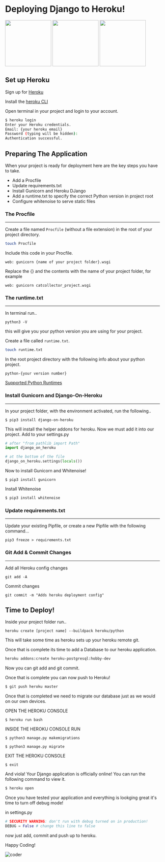 # Deploying Django to Heroku!

<img src="https://i.pinimg.com/originals/3a/42/37/3a4237877cbadc9213e5007118ded912.jpg" width="150px">
<img src="https://media.tenor.com/images/18b767b668c6cf5bbb1b7d2c062c8060/tenor.gif" width="150px">
<img src="https://fiverr-res.cloudinary.com/images/t_main1,q_auto,f_auto/gigs/106095482/original/6a2a7fc989e1b0add530c7bfbbc5c22eed2cf379/do-any-python-or-django-task.png" width="150px">

## Set up Heroku

Sign up for [Heroku](https://id.heroku.com/login)

Install the [heroku CLI](https://devcenter.heroku.com/articles/heroku-cli)

Open terminal in your project and login to your account. 

``` bash 
$ heroku login
Enter your Heroku credentials.
Email: {your heroku email}
Password (typing will be hidden):
Authentication successful.

```

## Preparing The Application

When your project is ready for deployment here are the key steps you have to take. 

- Add a Procfile
- Update requirements.txt
- Install Gunicorn and Heroku DJango
- Add a runtime.txt to specify the correct Python version in project root
- Configure whitenoise to serve static files

### The Procfile 
___

Create a file named `Procfile` (without a file extension) in the root of your project directory.
```bash
touch Procfile
```

Include this code in your Procfile.
```
web: gunicorn {name of your project folder}.wsgi
```

Replace the {} and the contents with the name of your project folder, for example
```
web: gunicorn catcollector_project.wsgi
```

### The runtime.txt
___

In terminal run..

```
python3 -V
``` 
this will give you your python version you are using for your project. 

Create a file called `runtime.txt`.
```bash
touch runtime.txt
```

In the root project directory with the following info about your python project.


```
python-{your version number}

```

[Supported Python Runtimes](https://devcenter.heroku.com/articles/python-support#supported-runtimes)

### Install Gunicorn and Django-On-Heroku
___

In your project folder, with the environment activated, run the following..

```
$ pip3 install django-on-heroku

```
This will install the helper addons for heroku. Now we must add it into our project. 
Add to your settings.py 

```python
# after "from pathlib import Path"
import django_on_heroku

# at the bottom of the file
django_on_heroku.settings(locals())
```
Now to install Gunicorn and Whitenoise! 

```
$ pip3 install gunicorn

```

Install Whitenoise 

``` bash
$ pip3 install whitenoise
```

### Update requirements.txt
___

Update your existing Pipfile, or create a new Pipfile with the following command...

```
pip3 freeze > requirements.txt

```

### Git Add & Commit Changes
___

Add all Heroku config changes
```
git add -A

```

Commit changes
```
git commit -m "Adds heroku deployment config"

```

## Time to Deploy! 

Inside your project folder run..

```
heroku create [project name] --buildpack heroku/python

```
This will take some time as heroku sets up your heroku remote git.

Once that is complete its time to add a Database to our heroku application.

``` bash
heroku addons:create heroku-postgresql:hobby-dev

```

Now you can git add and git commit.

Once that is complete you can now push to Heroku! 

``` bash
$ git push heroku master

```

Once that is completed we need to migrate our database just as we would on our own devices.

OPEN THE HEROKU CONSOLE

```
$ heroku run bash

```

INSIDE THE HEROKU CONSOLE RUN

```
$ python3 manage.py makemigrations

```

```
$ python3 manage.py migrate

```

EXIT THE HEROKU CONSOLE

```
$ exit

```

And viola! Your Django application is officially online! You can run the following command to view it. 


``` bash
$ heroku open

```

Once you have tested your application and everything is lookging great it's time to turn off debug mode! 

in settings.py 

```python
# SECURITY WARNING: don't run with debug turned on in production!
DEBUG = False # change this line to false
```

now just add, commit and push up to heroku. 

Happy Coding! 

![coder](https://media.giphy.com/media/ZVik7pBtu9dNS/giphy.gif)
